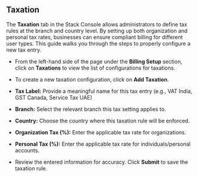 ## Taxation

The **Taxation** tab in the Stack Console allows administrators to define tax rules at the branch and country level. By setting up both organization and personal tax rates, businesses can ensure compliant billing for different user types. This guide walks you through the steps to properly configure a new tax entry.

- From the left-hand side of the page under the **Billing Setup** section, click on **Taxations** to view the list of configurations for taxations.
- To create a new taxation configuration, click on **Add Taxation**.

- **Tax Label:** Provide a meaningful name for this tax entry (e.g., VAT India, GST Canada, Service Tax UAE)
- **Branch:** Select the relevant branch this tax setting applies to.
- **Country:** Choose the country where this taxation rule will be enforced.
- **Organization Tax (%):** Enter the applicable tax rate for organizations.
- **Personal Tax (%):** Enter the applicable tax rate for individuals/personal accounts.
- Review the entered information for accuracy. Click **Submit** to save the taxation rule.